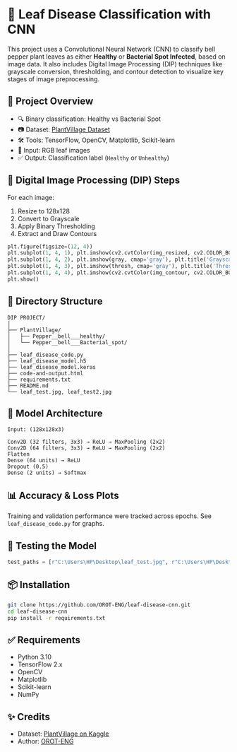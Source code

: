 
# 🥬 Leaf Disease Classification with CNN

This project uses a Convolutional Neural Network (CNN) to classify bell pepper plant leaves as either **Healthy** or **Bacterial Spot Infected**, based on image data. It also includes Digital Image Processing (DIP) techniques like grayscale conversion, thresholding, and contour detection to visualize key stages of image preprocessing.

## 🧠 Project Overview

- 🔍 Binary classification: Healthy vs Bacterial Spot
- 📷 Dataset: [PlantVillage Dataset](https://www.kaggle.com/datasets/emmarex/plantdisease)
- 🛠️ Tools: TensorFlow, OpenCV, Matplotlib, Scikit-learn
- 📁 Input: RGB leaf images
- ✅ Output: Classification label (`Healthy` or `Unhealthy`)

## 🧪 Digital Image Processing (DIP) Steps

For each image:
1. Resize to 128x128
2. Convert to Grayscale
3. Apply Binary Thresholding
4. Extract and Draw Contours

```python
plt.figure(figsize=(12, 4))
plt.subplot(1, 4, 1), plt.imshow(cv2.cvtColor(img_resized, cv2.COLOR_BGR2RGB)), plt.title('Original')
plt.subplot(1, 4, 2), plt.imshow(gray, cmap='gray'), plt.title('Grayscale')
plt.subplot(1, 4, 3), plt.imshow(thresh, cmap='gray'), plt.title('Threshold')
plt.subplot(1, 4, 4), plt.imshow(cv2.cvtColor(img_contour, cv2.COLOR_BGR2RGB)), plt.title('Contours')
plt.show()
```

## 📂 Directory Structure

```
DIP PROJECT/
│
├── PlantVillage/
│   ├── Pepper__bell___healthy/
│   └── Pepper__bell___Bacterial_spot/
│
├── leaf_disease_code.py          
├── leaf_disease_model.h5         
├── leaf_disease_model.keras      
├── code-and-output.html          
├── requirements.txt              
├── README.md                     
└── leaf_test.jpg, leaf_test2.jpg 
```

## 🚀 Model Architecture

```text
Input: (128x128x3)

Conv2D (32 filters, 3x3) → ReLU → MaxPooling (2x2)
Conv2D (64 filters, 3x3) → ReLU → MaxPooling (2x2)
Flatten
Dense (64 units) → ReLU
Dropout (0.5)
Dense (2 units) → Softmax
```

## 📊 Accuracy & Loss Plots

Training and validation performance were tracked across epochs. See `leaf_disease_code.py` for graphs.

## 🧪 Testing the Model

```python
test_paths = [r"C:\Users\HP\Desktop\leaf_test.jpg", r"C:\Users\HP\Desktop\leaf_test2.jpg"]
```

## 📦 Installation

```bash
git clone https://github.com/OROT-ENG/leaf-disease-cnn.git
cd leaf-disease-cnn
pip install -r requirements.txt
```

## ✅ Requirements

- Python 3.10
- TensorFlow 2.x
- OpenCV
- Matplotlib
- Scikit-learn
- NumPy

## ✨ Credits

- Dataset: [PlantVillage on Kaggle](https://www.kaggle.com/datasets/emmarex/plantdisease)
- Author: [OROT-ENG](https://github.com/OROT-ENG)
